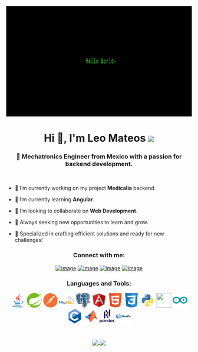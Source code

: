 <div id="header" align="center">
  <img src="https://github.com/LeoMtos/LeoMtos/blob/main/bannerHelloWorld.png" width=1200 height="300" />
</div>

<h1 align="center">Hi 👋, I'm Leo Mateos <img height="40" src="https://emoji.gg/assets/emoji/7333-parrotdance.gif"></h1>
 <h3 align="center">🚀 Mechatronics Engineer from Mexico with a passion for backend development.</h3>
<br>

- 🔭 I’m currently working on my project **Medicalia** backend.<br>

- 🌱 I’m currently learning **Angular**.<br>

- 👯 I’m looking to collaborate on **Web Development**.<br>

- 📘 Always seeking new opportunities to learn and grow.<br>

- 🌟 Specialized in crafting efficient solutions and ready for new challenges!

<h3 align="center">Connect with me:</h3>
<div align="center">

[![image](https://img.shields.io/badge/LinkedIn-0077B5?style=for-the-badge&logo=linkedin&logoColor=white)](https://www.linkedin.com/in/leonardo-garcía-mateos1)
[![image](https://img.shields.io/badge/Instagram-E4405F?style=for-the-badge&logo=instagram&logoColor=white)](https://www.instagram.com/mateos_leo/)
[![image](https://img.shields.io/badge/Twitter-1DA1F2?style=for-the-badge&logo=twitter&logoColor=white)](https://x.com/LeoGMateos)
[![image](https://img.shields.io/badge/Gmail-D14836?style=for-the-badge&logo=gmail&logoColor=white)](leomtos@outlook.com)
</div>

<h3 align="center">Languages and Tools:</h3>
<p align="center"> 
  <code><a href="https://www.java.com" target="_blank"><img height="40" width="40" src="https://raw.githubusercontent.com/devicons/devicon/master/icons/java/java-original.svg"></a></code>
  <code><a href="https://spring.io/" target="_blank"><img height="40" width="40" src="https://raw.githubusercontent.com/devicons/devicon/master/icons/spring/spring-original.svg"></a></code>
  <code><a href="https://www.postman.com" target="_blank"><img height="40" width="40" src="https://raw.githubusercontent.com/devicons/devicon/master/icons/postman/postman-original.svg"></a></code>
  <code><a href="https://www.mysql.com" target="_blank"><img height="40" width="40" src="https://raw.githubusercontent.com/devicons/devicon/master/icons/mysql/mysql-original-wordmark.svg"></a></code>
  <code><a href="https://www.postgresql.org" target="_blank"><img height="40" width="40" src="https://raw.githubusercontent.com/devicons/devicon/master/icons/postgresql/postgresql-original.svg"></a></code>
  <code><a href="https://angular.io/" target="_blank"><img height="40" width="40" src="https://raw.githubusercontent.com/devicons/devicon/master/icons/angularjs/angularjs-original.svg"></a></code>
  <code><a href="https://www.w3.org/html/" target="_blank"><img height="40" width="40" src="https://raw.githubusercontent.com/devicons/devicon/master/icons/html5/html5-original.svg"></a></code>
  <code><a href="https://www.w3schools.com/css/" target="_blank"><img height="40" width="40" src="https://raw.githubusercontent.com/devicons/devicon/master/icons/css3/css3-original.svg"></a></code>
  <code><a href="https://www.python.org" target="_blank"><img height="40" width="40" src="https://raw.githubusercontent.com/devicons/devicon/master/icons/python/python-original.svg"></a></code>
  <code><a href="https://git-scm.com/" target="_blank"><img height="40" width="40" src="https://www.vectorlogo.zone/logos/git-scm/git-scm-icon.svg"></a></code>
  <code><a href="https://www.arduino.cc" target="_blank"><img height="40" width="40" src="https://raw.githubusercontent.com/devicons/devicon/master/icons/arduino/arduino-original.svg"></a></code>
  <code><a href="https://www.gnu.org/software/gcc/gcc.html" target="_blank"><img height="40" width="40" src="https://raw.githubusercontent.com/devicons/devicon/master/icons/c/c-original.svg"></a></code>
  <code><a href="https://www.mathworks.com/products/matlab.html" target="_blank"><img height="40" width="40" src="https://raw.githubusercontent.com/devicons/devicon/master/icons/matlab/matlab-original.svg"></a></code>
  <code><a href="https://pandas.pydata.org/" target="_blank"><img height="40" width="40" src="https://raw.githubusercontent.com/devicons/devicon/master/icons/pandas/pandas-original-wordmark.svg"></a></code>
  <code><a href="https://numpy.org/" target="_blank"><img height="40" width="40" src="https://raw.githubusercontent.com/devicons/devicon/master/icons/numpy/numpy-original-wordmark.svg"></a></code>
</p>

#


<p align="center">
<a href="https://github.com/LeoMtos/">
  <img align="center" src="https://github-readme-stats.vercel.app/api?username=LeoMtos&include_all_commits=true&count_private=true&show_icons=true&line_height=20&title_color=7A7ADB&icon_color=2234AE&text_color=D3D3D3&bg_color=0,000000,130F40" width="450"/>
</a>
 
<a href="https://github.com/LeoMtos">
  <img align="center" src="https://github-readme-streak-stats.herokuapp.com/?user=LeoMtos&theme=blueberry" width="380"/>
</a>
</p>



